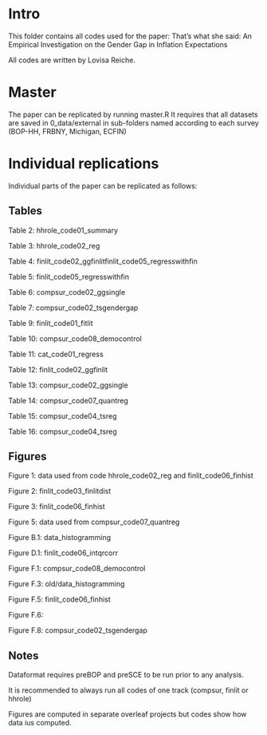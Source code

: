 # Intro

This folder contains all codes used for the paper: That’s what she said: An Empirical Investigation on the Gender Gap in Inflation Expectations

All codes are written by Lovisa Reiche.

# Master

The paper can be replicated by running master.R
It requires that all datasets are saved in 0_data/external in sub-folders named according to each survey (BOP-HH, FRBNY, Michigan, ECFIN)

# Individual replications

Individual parts of the paper can be replicated as follows:

## Tables

Table 2: hhrole_code01_summary

Table 3: hhrole_code02_reg

Table 4: finlit_code02_ggfinlitfinlit_code05_regresswithfin

Table 5: finlit_code05_regresswithfin

Table 6: compsur_code02_ggsingle

Table 7: compsur_code02_tsgendergap

Table 9: finlit_code01_fitlit

Table 10: compsur_code08_democontrol

Table 11: cat_code01_regress

Table 12: finlit_code02_ggfinlit

Table 13: compsur_code02_ggsingle

Table 14: compsur_code07_quantreg

Table 15: compsur_code04_tsreg

Table 16: compsur_code04_tsreg

## Figures

Figure 1: data used from code hhrole_code02_reg and finlit_code06_finhist

Figure 2: finlit_code03_finlitdist

Figure 3: finlit_code06_finhist

Figure 5: data used from compsur_code07_quantreg

Figure B.1: data_histogramming

Figure D.1: finlit_code06_intqrcorr

Figure F.1: compsur_code08_democontrol

Figure F.3: old/data_histogramming

Figure F.5: finlit_code06_finhist

Figure F.6: 

Figure F.8: compsur_code02_tsgendergap



## Notes

Dataformat requires preBOP and preSCE to be run prior to any analysis.

It is recommended to always run all codes of one track (compsur, finlit or hhrole)

Figures are computed in separate overleaf projects but codes show how data ius computed.

